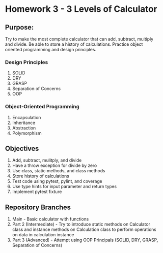 # Homework 3 - 3 Levels of Calculator


## Purpose:
Try to make the most complete calculator that can add, subtract, multiply and divide. Be able to store a history of calculations. 
Practice object oriented programming and design principles.

### Design Principles
1. SOLID
2. DRY
3. GRASP
4. Separation of Concerns
5. OOP

### Object-Oriented Programming
1. Encapsulation 
2. Inheritance
3. Abstraction
4. Polymorphism


## Objectives
1. Add, subtract, mulitply, and divide
2. Have a throw exception for divide by zero
3. Use class, static methods, and class methods
4. Store history of calculations
5. Test code using pytest, pylint, and coverage
6. Use type hints for input parameter and return types
7. Implement pytest fixture


## Repository Branches
1. Main - Basic calculator with functions
2. Part 2 (Intermediate) - Try to introduce static methods on Calculator class and instance methods on Calculation class to perform operations on data in calculation instance
3. Part 3 (Advanced) - Attempt using OOP Principals (SOLID, DRY, GRASP, Separation of Concerns)
